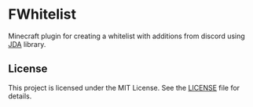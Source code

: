 # FWhitelist

Minecraft plugin for creating a whitelist with additions from discord using [JDA](https://jda.wiki/) library.

## License

This project is licensed under the MIT License. See the [LICENSE](https://github.com/alexf0xdev/fwhitelist-minecraft-plugin/blob/main/LICENSE) file for details.
